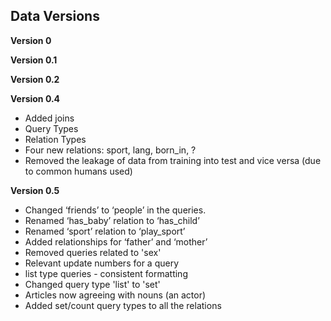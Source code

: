 ## Data Versions
__Version 0__

__Version 0.1__

__Version 0.2__

__Version 0.4__
- Added joins
- Query Types
- Relation Types
- Four new relations: sport, lang, born_in, ?
- Removed the leakage of data from training into test and vice versa (due to common humans used)

__Version 0.5__
- Changed ‘friends’ to ‘people’ in the queries.
- Renamed ‘has_baby’ relation to ‘has_child’
- Renamed ‘sport’ relation to ‘play_sport’
- Added relationships for ‘father’ and ‘mother’
- Removed queries related to 'sex'
- Relevant update numbers for a query
- list type queries - consistent formatting
- Changed query type 'list' to 'set' 
- Articles now agreeing with nouns (an actor)
- Added set/count query types to all the relations